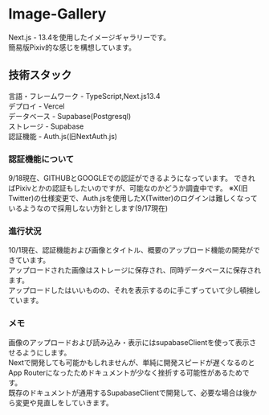 # Image-Gallery  
Next.js - 13.4を使用したイメージギャラリーです。  
簡易版Pixiv的な感じを構想しています。  

## 技術スタック  
言語・フレームワーク - TypeScript,Next.js13.4  
デプロイ - Vercel  
データベース - Supabase(Postgresql)  
ストレージ - Supabase  
認証機能 - Auth.js(旧NextAuth.js)  

### 認証機能について  
9/18現在、GITHUBとGOOGLEでの認証ができるようになっています。
できればPixivとかの認証もしたいのですが、可能なのかどうか調査中です。
※X(旧Twitter)の仕様変更で、Auth.jsを使用したX(Twitter)のログインは難しくなっているようなので採用しない方針とします(9/17現在)

### 進行状況  
10/1現在、認証機能および画像とタイトル、概要のアップロード機能の開発ができています。  
アップロードされた画像はストレージに保存され、同時データベースに保存されます。  
アップロードしたはいいものの、それを表示するのに手こずっていて少し頓挫しています。

### メモ  
画像のアップロードおよび読み込み・表示にはsupabaseClientを使って表示させるようにします。  
Nextで開発しても可能かもしれませんが、単純に開発スピードが遅くなるのとApp Routerになったためドキュメントが少なく挫折する可能性があるためです。  
既存のドキュメントが通用するSupabaseClientで開発して、必要な場合は後から変更や見直しをしていきます。